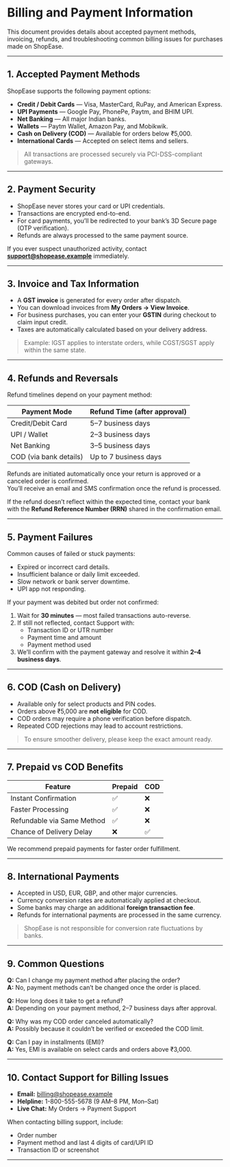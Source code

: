 # Billing and Payment Information

This document provides details about accepted payment methods, invoicing, refunds, and troubleshooting common billing issues for purchases made on ShopEase.

---

## 1. Accepted Payment Methods

ShopEase supports the following payment options:

- **Credit / Debit Cards** — Visa, MasterCard, RuPay, and American Express.
- **UPI Payments** — Google Pay, PhonePe, Paytm, and BHIM UPI.
- **Net Banking** — All major Indian banks.
- **Wallets** — Paytm Wallet, Amazon Pay, and Mobikwik.
- **Cash on Delivery (COD)** — Available for orders below ₹5,000.
- **International Cards** — Accepted on select items and sellers.

> All transactions are processed securely via PCI-DSS-compliant gateways.

---

## 2. Payment Security

- ShopEase never stores your card or UPI credentials.
- Transactions are encrypted end-to-end.
- For card payments, you’ll be redirected to your bank’s 3D Secure page (OTP verification).
- Refunds are always processed to the same payment source.

If you ever suspect unauthorized activity, contact **support@shopease.example** immediately.

---

## 3. Invoice and Tax Information

- A **GST invoice** is generated for every order after dispatch.
- You can download invoices from **My Orders → View Invoice**.
- For business purchases, you can enter your **GSTIN** during checkout to claim input credit.
- Taxes are automatically calculated based on your delivery address.

> Example: IGST applies to interstate orders, while CGST/SGST apply within the same state.

---

## 4. Refunds and Reversals

Refund timelines depend on your payment method:

| Payment Mode           | Refund Time (after approval) |
| ---------------------- | ---------------------------- |
| Credit/Debit Card      | 5–7 business days            |
| UPI / Wallet           | 2–3 business days            |
| Net Banking            | 3–5 business days            |
| COD (via bank details) | Up to 7 business days        |

Refunds are initiated automatically once your return is approved or a canceled order is confirmed.  
You’ll receive an email and SMS confirmation once the refund is processed.

If the refund doesn’t reflect within the expected time, contact your bank with the **Refund Reference Number (RRN)** shared in the confirmation email.

---

## 5. Payment Failures

Common causes of failed or stuck payments:

- Expired or incorrect card details.
- Insufficient balance or daily limit exceeded.
- Slow network or bank server downtime.
- UPI app not responding.

If your payment was debited but order not confirmed:

1. Wait for **30 minutes** — most failed transactions auto-reverse.
2. If still not reflected, contact Support with:
   - Transaction ID or UTR number
   - Payment time and amount
   - Payment method used
3. We’ll confirm with the payment gateway and resolve it within **2–4 business days**.

---

## 6. COD (Cash on Delivery)

- Available only for select products and PIN codes.
- Orders above ₹5,000 are **not eligible** for COD.
- COD orders may require a phone verification before dispatch.
- Repeated COD rejections may lead to account restrictions.

> To ensure smoother delivery, please keep the exact amount ready.

---

## 7. Prepaid vs COD Benefits

| Feature                    | Prepaid | COD |
| -------------------------- | ------- | --- |
| Instant Confirmation       | ✅      | ❌  |
| Faster Processing          | ✅      | ❌  |
| Refundable via Same Method | ✅      | ❌  |
| Chance of Delivery Delay   | ❌      | ✅  |

We recommend prepaid payments for faster order fulfillment.

---

## 8. International Payments

- Accepted in USD, EUR, GBP, and other major currencies.
- Currency conversion rates are automatically applied at checkout.
- Some banks may charge an additional **foreign transaction fee**.
- Refunds for international payments are processed in the same currency.

> ShopEase is not responsible for conversion rate fluctuations by banks.

---

## 9. Common Questions

**Q:** Can I change my payment method after placing the order?  
**A:** No, payment methods can’t be changed once the order is placed.

**Q:** How long does it take to get a refund?  
**A:** Depending on your payment method, 2–7 business days after approval.

**Q:** Why was my COD order canceled automatically?  
**A:** Possibly because it couldn’t be verified or exceeded the COD limit.

**Q:** Can I pay in installments (EMI)?  
**A:** Yes, EMI is available on select cards and orders above ₹3,000.

---

## 10. Contact Support for Billing Issues

- **Email:** billing@shopease.example
- **Helpline:** 1-800-555-5678 (9 AM–8 PM, Mon–Sat)
- **Live Chat:** My Orders → Payment Support

When contacting billing support, include:

- Order number
- Payment method and last 4 digits of card/UPI ID
- Transaction ID or screenshot

---
